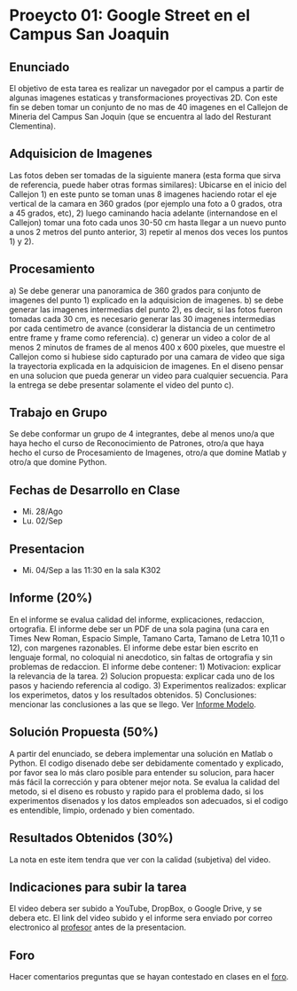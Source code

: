 # Proeycto 01: Google Street en el Campus San Joaquin

## Enunciado
El objetivo de esta tarea es realizar un navegador por el campus a partir de algunas imagenes estaticas y transformaciones proyectivas 2D. Con este fin se deben tomar un conjunto de no mas de 40 imagenes en el Callejon de Mineria del Campus San Joquin (que se encuentra al lado del Resturant Clementina). 

## Adquisicion de Imagenes
Las fotos deben ser tomadas de la siguiente manera (esta forma que sirva de referencia, puede haber otras formas similares): Ubicarse en el inicio del Callejon 1) en este punto se toman unas 8 imagenes haciendo rotar el eje vertical de la camara en 360 grados (por ejemplo una foto a 0 grados, otra a 45 grados, etc), 2) luego caminando hacia adelante (internandose en el Callejon) tomar una foto cada unos 30-50 cm hasta llegar a un nuevo punto a unos 2 metros del punto anterior, 3) repetir al menos dos veces los puntos 1) y 2). 

## Procesamiento
a) Se debe generar una panoramica de 360 grados para conjunto de imagenes del punto 1) explicado en la adquisicion de imagenes. b) se debe generar las imagenes intermedias del punto 2), es decir, si las fotos fueron tomadas cada 30 cm, es necesario generar las 30 imagenes intermedias por cada centimetro de avance (considerar la distancia de un centimetro entre frame y frame como referencia). c) generar un video a color de al menos 2 minutos de frames de al menos 400 x 600 pixeles, que muestre el Callejon como si hubiese sido capturado por una camara de video que siga la trayectoria explicada en la adquisicion de imagenes. En el diseno pensar en una solucion que pueda generar un video para cualquier secuencia. Para la entrega se debe presentar solamente el video del punto c). 

## Trabajo en Grupo
Se debe conformar un grupo de 4 integrantes, debe al menos uno/a que haya hecho el curso de Reconocimiento de Patrones, otro/a que haya hecho el curso de Procesamiento de Imagenes, otro/a que domine Matlab y otro/a que domine Python.

## Fechas de Desarrollo en Clase
- Mi. 28/Ago 
- Lu. 02/Sep

## Presentacion
- Mi. 04/Sep a las 11:30 en la sala K302 

## Informe (20%)
En el informe se evalua calidad del informe, explicaciones, redaccion, ortografia. El informe debe ser un PDF de una sola pagina (una cara en Times New Roman, Espacio Simple, Tamano Carta, Tamano de Letra 10,11 o 12), con margenes razonables. El informe debe estar bien escrito en lenguaje formal, no coloquial ni anecdotico, sin faltas de ortografia y sin problemas de redaccion. El informe debe contener: 1) Motivacion: explicar la relevancia de la tarea. 2) Solucion propuesta: explicar cada uno de los pasos y haciendo referencia al codigo. 3) Experimentos realizados: explicar los experimetos, datos y los resultados obtenidos. 5) Conclusiones: mencionar las conclusiones a las que se llego. Ver [Informe Modelo](https://github.com/domingomery/imagenes/blob/master/tareas/TareaModelo.pdf).

## Solución Propuesta (50%)
A partir del enunciado, se debera implementar una solución en Matlab o Python. El codigo disenado debe ser debidamente comentado y explicado, por favor sea lo más claro posible para entender su solucion, para hacer más fácil la corrección y para obtener mejor nota. Se evalua la calidad del metodo, si el diseno es robusto y rapido para el problema dado, si los experimentos disenados y los datos empleados son adecuados, si el codigo es entendible, limpio, ordenado y bien comentado.

## Resultados Obtenidos (30%)
La nota en este item tendra que ver con la calidad (subjetiva) del video.

## Indicaciones para subir la tarea
 El video debera ser subido a YouTube, DropBox, o Google Drive, y se debera etc. El link del video subido y el informe sera enviado por correo electronico al [profesor](mailto:domingo.mery@uc.cl) antes de la presentacion.  

## Foro
Hacer comentarios preguntas que se hayan contestado en clases en el [foro](https://github.com/domingomery/vision/issues/1).
